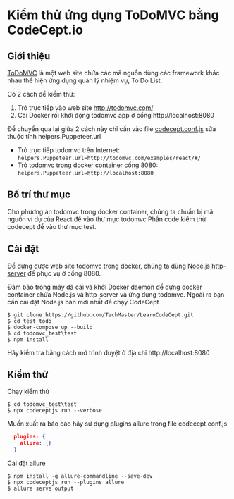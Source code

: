 # Kiểm thử ứng dụng ToDoMVC bằng CodeCept.io
## Giới thiệu

[ToDoMVC](http://todomvc.com/) là một web site chứa các mã nguồn dùng các framework khác nhau thể hiện ứng dụng quản lý nhiệm vụ, To Do List.

Có 2 cách để kiểm thử:
1. Trỏ trực tiếp vào web site http://todomvc.com/
2. Cài Docker rồi khởi động todomvc app ở cổng http://localhost:8080

Để chuyển qua lại giữa 2 cách này chỉ cần vào file [codecept.conf.js](test/codecept.conf.js) sửa thuộc tính helpers.Puppeteer.url

-  Trỏ trực tiếp todomvc trên Internet: ```helpers.Puppeteer.url=http://todomvc.com/examples/react/#/```
-  Trỏ todomvc trong docker container cổng 8080: ```helpers.Puppeteer.url=http://localhost:8080```


## Bố trí thư mục
Cho phương án todomvc trong docker container, chúng ta chuẩn bị mã nguồn ví dụ của React để vào thư mục todomvc
Phần code kiểm thử codecept để vào thư mục test.

## Cài đặt 
Để dựng được web site todomvc trong docker, chúng ta dùng [Node.js http-server](https://www.npmjs.com/package/http-server) để phục vụ ở cổng 8080.

Đảm bảo trong máy đã cài và khởi Docker daemon để dựng docker container chứa Node.js và http-server và ứng dụng todomvc.
Ngoài ra bạn cần cài đặt Node.js bản mới nhất để chạy CodeCept

```shell
$ git clone https://github.com/TechMaster/LearnCodeCept.git
$ cd test_todo
$ docker-compose up --build
$ cd todomvc_test\test
$ npm install
```

Hãy kiểm tra bằng cách mở trình duyệt ở địa chỉ http://localhost:8080

## Kiểm thử

Chạy kiểm thử
```shell
$ cd todomvc_test\test
$ npx codeceptjs run --verbose
```

Muốn xuất ra báo cáo hãy sử dụng plugins allure trong file codecept.conf.js
```json
  plugins: {
    allure: {}
  }
```
Cài đặt allure
```shell
$ npm install -g allure-commandline --save-dev
$ npx codeceptjs run --plugins allure
$ allure serve output
```
